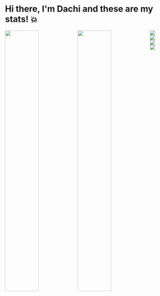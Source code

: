 # Hi there, I'm Dachi and these are my stats! 💥
<img align="left" width="47%" src="https://github-readme-stats.vercel.app/api/top-langs/?username=outxrs&layout=compact)](https://github.com/anuraghazra/github-readme-stats"/>
<img align="left" width="47%" src="https://github-readme-stats.vercel.app/api?username=outxrs&show_icons=true&theme=radical"/>



<img align="left" src="https://img.shields.io/badge/Udemy-A435F0?style=for-the-badge&logo=Udemy&logoColor=white"/>
<img align="left" src="https://img.shields.io/badge/html5-%23E34F26.svg?style=for-the-badge&logo=html5&logoColor=white"/>
<img align="left" src="https://img.shields.io/badge/css3-%231572B6.svg?style=for-the-badge&logo=css3&logoColor=white"/>
<img src="https://img.shields.io/badge/javascript-%23323330.svg?style=for-the-badge&logo=javascript&logoColor=%23F7DF1E"/>
